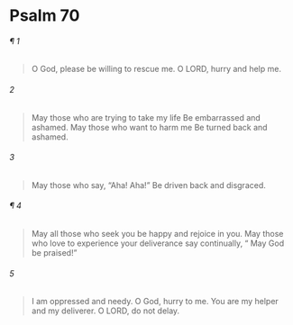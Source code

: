 # Psalm 70
###### ¶ 1
> O God, please be willing to rescue me.
> O LORD, hurry and help me.
###### 2
> May those who are trying to take my life
> Be embarrassed and ashamed.
> May those who want to harm me
> Be turned back and ashamed.
###### 3
> May those who say, “Aha! Aha!”
> Be driven back and disgraced.
###### ¶ 4
> May all those who seek you be happy and rejoice in you.
> May those who love to experience your deliverance say continually,
>  “ May God be praised!”
###### 5
> I am oppressed and needy.
> O God, hurry to me.
> You are my helper and my deliverer.
> O LORD, do not delay.
